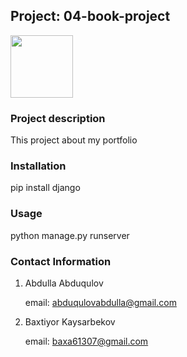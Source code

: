 ## Project: 04-book-project

<img src="https://www.djangoproject.com/m/img/logos/django-logo-negative.png" width="100">

### Project description

This project about my portfolio

### Installation

pip install django

### Usage

python manage.py runserver

### Contact Information

1. Abdulla Abduqulov

    email: abduqulovabdulla@gmail.com

2. Baxtiyor Kaysarbekov

    email: baxa61307@gmail.com
